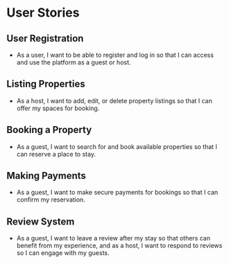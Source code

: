 # User Stories

## User Registration
- As a user, I want to be able to register and log in so that I can access and use the platform as a guest or host.

## Listing Properties
- As a host, I want to add, edit, or delete property listings so that I can offer my spaces for booking.

## Booking a Property
- As a guest, I want to search for and book available properties so that I can reserve a place to stay.

## Making Payments
- As a guest, I want to make secure payments for bookings so that I can confirm my reservation.

## Review System
- As a guest, I want to leave a review after my stay so that others can benefit from my experience, and as a host, I want to respond to reviews so I can engage with my guests.

